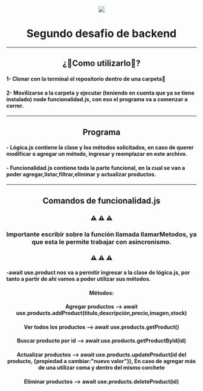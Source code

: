 <div align="center"><img src="https://i.giphy.com/media/qgQUggAC3Pfv687qPC/giphy.webp"></div>
<h1 align="center">Segundo desafio de backend</h1>
<hr>
<h2 align="center">¿📄Como utilizarlo📄?</h2>
<h4>1- Clonar con la terminal el repositorio dentro de una carpeta📂</h4>
<h4>2- Movilizarse a la carpeta y ejecutar (teniendo en cuenta que ya se tiene instalado) node funcionalidad.js, con eso el programa va a comenzar a correr.</h4>
<hr>
<h2 align="center">Programa</h2>
<h4>- Lógica.js contiene la clase y los métodos solicitados, en caso de querer modificar o agregar un método, ingresar y reemplazar en este archivo.</h4>
<h4>- Funcionalidad.js contiene toda la parte funcional, en la cual se van a poder agregar,listar,filtrar,eliminar y actualizar productos.</h4>
<hr>
<h2 align="center">Comandos de funcionalidad.js</h2>
<h3 align="center">⚠️ ⚠️ ⚠️</h3>
<h3 align="center">  Importante escribir sobre la función llamada llamarMetodos, ya que esta le permite trabajar con asincronismo.</h3>
<h3 align="center">⚠️ ⚠️ ⚠️</h3>
<h4>-await use.product nos va a permitir ingresar a la clase de lógica.js, por tanto a partir de ahí vamos a poder utilizar sus métodos.</h4>
<h4 align="center">Métodos:</h4>
<h4 align="center">Agregar productos --> await use.products.addProduct(titulo,descripción,precio,imagen,stock)</h4>
<h4 align="center">Ver todos los productos -->  await use.products.getProduct()</h4>
<h4 align="center">Buscar producto por id --> await use.products.getProductById(id)</h4>
<h4 align="center">Actualizar productos --> await use.products.updateProduct(id del producto, {propiedad a cambiar:"nuevo valor"}), En caso de agregar más de una utilizar coma y dentro del mismo corchete</h4>
<h4 align="center">Eliminar productos --> await use.products.deleteProduct(id)</h4>
